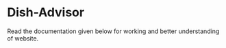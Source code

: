 # Dish-Advisor
Read the documentation given below for working and better understanding of website. 
